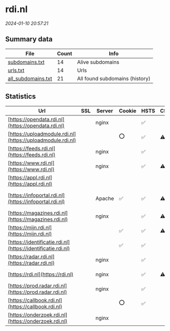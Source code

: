 # rdi.nl
*2024-01-10 20:57:21*
## Summary data
| File       | Count | Info |
|------------|-------|------|
|[subdomains.txt](/data/rdi.nl/subdomains.txt)|14|Alive subdomains|
|[urls.txt](/data/rdi.nl/urls.txt)|14|Urls|
|[all_subdomains.txt](/data/rdi.nl/all_subdomains.txt)|21|All found subdomains (history)|
## Statistics
| Url | SSL | Server | Cookie | HSTS | CSP | XFO | XXP | RP | Tech |Title |
|------------|-------|------|------|------|------|------|------|------|------|------|
|[https://opendata.rdi.nl](https://opendata.rdi.nl)| |nginx| |:white_check_mark: | |:white_check_mark: |:white_check_mark: |:white_check_mark: |HSTS Nginx||
|[https://uploadmodule.rdi.nl](https://uploadmodule.rdi.nl)| ||:o: |:white_check_mark: |:warning: |:white_check_mark: |:white_check_mark: |:white_check_mark: |HSTS|wvaupload|
|[https://feeds.rdi.nl](https://feeds.rdi.nl)| |nginx| |:white_check_mark: | |:white_check_mark: |:white_check_mark: |:white_check_mark: |HSTS Nginx||
|[https://www.rdi.nl](https://www.rdi.nl)| |nginx| |:white_check_mark: |:warning: |:white_check_mark: |:white_check_mark: |:white_check_mark: |Bloomreach HSTS...|Home | Rijksinsp...|
|[https://appl.rdi.nl](https://appl.rdi.nl)| || | | | | |:white_check_mark: |||
|[https://infoportal.rdi.nl](https://infoportal.rdi.nl)| |Apache|:white_check_mark: |:white_check_mark: |:warning: |:white_check_mark: |:white_check_mark: |:white_check_mark: |Apache HTTP Serv...||
|[https://magazines.rdi.nl](https://magazines.rdi.nl)| |nginx| |:white_check_mark: |:warning: |:white_check_mark: |:white_check_mark: |:white_check_mark: |Bloomreach HSTS...|Magazines | Rijk...|
|[https://mijn.rdi.nl](https://mijn.rdi.nl)| ||:white_check_mark: |:white_check_mark: |:warning: |:white_check_mark: | |:white_check_mark: |HSTS Java||
|[https://identificatie.rdi.nl](https://identificatie.rdi.nl)| ||:white_check_mark: |:white_check_mark: | | | |:white_check_mark: |HSTS||
|[https://radar.rdi.nl](https://radar.rdi.nl)| |nginx| |:white_check_mark: | | | |:white_check_mark: |HSTS Nginx|403 Forbidden|
|[https://rdi.nl](https://rdi.nl)| |nginx| |:white_check_mark: |:warning: |:white_check_mark: |:white_check_mark: |:white_check_mark: |HSTS Nginx|301 Moved Perman...|
|[https://prod.radar.rdi.nl](https://prod.radar.rdi.nl)| |nginx| |:white_check_mark: | | | |:white_check_mark: |HSTS Nginx|403 Forbidden|
|[https://callbook.rdi.nl](https://callbook.rdi.nl)| ||:o: |:white_check_mark: | | | |:white_check_mark: |HSTS|Callbook|
|[https://onderzoek.rdi.nl](https://onderzoek.rdi.nl)| |nginx| | | | | |:white_check_mark: |Nginx Plesk|Onderzoekdoen.nl...|